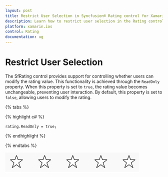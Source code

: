 ```yaml
---
layout: post
title: Restrict User Selection in Syncfusion® Rating control for Xamarin.iOS
description: Learn how to restrict user selection in the Rating control by making it read-only
platform: xamarin.ios
control: Rating
documentation: ug
---
```


# Restrict User Selection

The SfRating control provides support for controlling whether users can modify the rating value. This functionality is achieved through the `ReadOnly` property. When this property is set to `true`, the rating value becomes unchangeable, preventing user interaction. By default, this property is set to `false`, allowing users to modify the rating.

{% tabs %}

{% highlight c# %}

	rating.ReadOnly = true;

{% endhighlight %}

{% endtabs %}

![Restrict user selection](images/readOnly.jpg)
